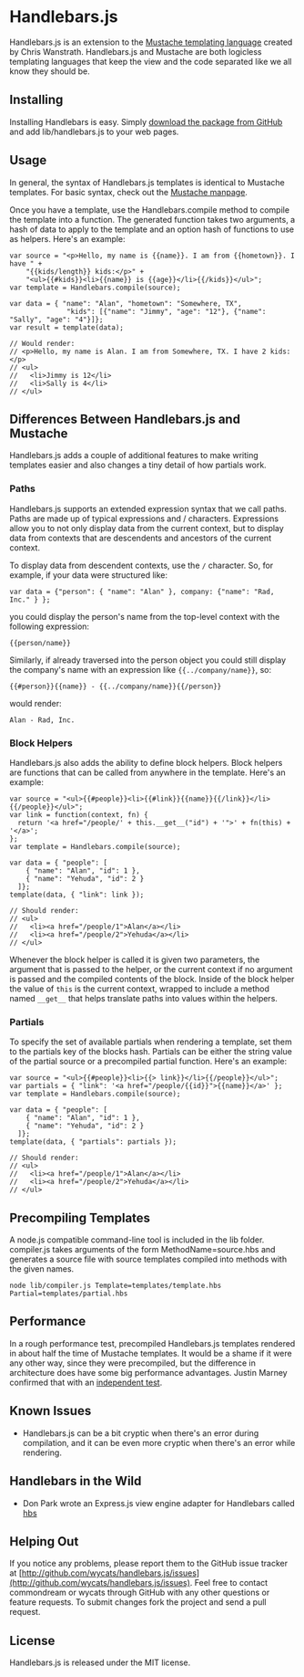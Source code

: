 Handlebars.js
=============

Handlebars.js is an extension to the [Mustache templating language](http://mustache.github.com/) created by Chris Wanstrath. Handlebars.js and Mustache are both logicless templating languages that keep the view and the code separated like we all know they should be.

Installing
----------
Installing Handlebars is easy. Simply [download the package from GitHub](https://github.com/wycats/handlebars.js/zipball/master) and add lib/handlebars.js to your web pages. 

Usage
-----
In general, the syntax of Handlebars.js templates is identical to Mustache templates. For basic syntax, check out the [Mustache manpage](http://mustache.github.com/mustache.5.html).

Once you have a template, use the Handlebars.compile method to compile the template into a function. The generated function takes two arguments, a hash of data to apply to the template and an option hash of functions to use as helpers. Here's an example:

    var source = "<p>Hello, my name is {{name}}. I am from {{hometown}}. I have " + 
        "{{kids/length}} kids:</p>" +
        "<ul>{{#kids}}<li>{{name}} is {{age}}</li>{{/kids}}</ul>";
    var template = Handlebars.compile(source);
    
    var data = { "name": "Alan", "hometown": "Somewhere, TX",
                  "kids": [{"name": "Jimmy", "age": "12"}, {"name": "Sally", "age": "4"}]};
    var result = template(data);

    // Would render:
    // <p>Hello, my name is Alan. I am from Somewhere, TX. I have 2 kids:</p>
    // <ul>
    //   <li>Jimmy is 12</li>
    //   <li>Sally is 4</li>
    // </ul>

Differences Between Handlebars.js and Mustache
-------------------------
Handlebars.js adds a couple of additional features to make writing templates easier and also changes a tiny detail of how partials work. 

### Paths

Handlebars.js supports an extended expression syntax that we call paths. Paths are made up of typical expressions and / characters. Expressions allow you to not only display data from the current context, but to display data from contexts that are descendents and ancestors of the current context.

To display data from descendent contexts, use the `/` character. So, for example, if your data were structured like:

    var data = {"person": { "name": "Alan" }, company: {"name": "Rad, Inc." } };

you could display the person's name from the top-level context with the following expression:

    {{person/name}}

Similarly, if already traversed into the person object you could still display the company's name with an expression like `{{../company/name}}`, so:

    {{#person}}{{name}} - {{../company/name}}{{/person}}

would render:

    Alan - Rad, Inc.

### Block Helpers

Handlebars.js also adds the ability to define block helpers. Block helpers are functions that can be called from anywhere in the template. Here's an example:

    var source = "<ul>{{#people}}<li>{{#link}}{{name}}{{/link}}</li>{{/people}}</ul>";
    var link = function(context, fn) {
      return '<a href="/people/' + this.__get__("id") + '">' + fn(this) + '</a>';
    };
    var template = Handlebars.compile(source);

    var data = { "people": [
        { "name": "Alan", "id": 1 },
        { "name": "Yehuda", "id": 2 }
      ]};
    template(data, { "link": link });

    // Should render:
    // <ul>
    //   <li><a href="/people/1">Alan</a></li>
    //   <li><a href="/people/2">Yehuda</a></li>
    // </ul>

Whenever the block helper is called it is given two parameters, the argument that is passed to the helper, or the current context if no argument is passed and the compiled contents of the block. Inside of the block helper the value of `this` is the current context, wrapped to include a method named `__get__` that helps translate paths into values within the helpers.

### Partials

To specify the set of available partials when rendering a template, set them to the partials key of the blocks hash. Partials can be either the string value of the partial source or a precompiled partial function. Here's an example:

    var source = "<ul>{{#people}}<li>{{> link}}</li>{{/people}}</ul>";
    var partials = { "link": '<a href="/people/{{id}}">{{name}}</a>' };
    var template = Handlebars.compile(source);
    
    var data = { "people": [
        { "name": "Alan", "id": 1 },
        { "name": "Yehuda", "id": 2 }
      ]};
    template(data, { "partials": partials });

    // Should render:
    // <ul>
    //   <li><a href="/people/1">Alan</a></li>
    //   <li><a href="/people/2">Yehuda</a></li>
    // </ul>

Precompiling Templates
----------------------

A node.js compatible command-line tool is included in the lib folder. compiler.js takes arguments of the form MethodName=source.hbs and generates a source file with source templates compiled into methods with the given names.

    node lib/compiler.js Template=templates/template.hbs Partial=templates/partial.hbs

Performance
-----------
In a rough performance test, precompiled Handlebars.js templates rendered in about half the time of Mustache templates. It would be a shame if it were any other way, since they were precompiled, but the difference in architecture does have some big performance advantages. Justin Marney confirmed that with an [independent test](http://sorescode.com/2010/09/12/benchmarks.html).

Known Issues
------------
* Handlebars.js can be a bit cryptic when there's an error during compilation, and it can be even more cryptic when there's an error while rendering.

Handlebars in the Wild
-----------------
* Don Park wrote an Express.js view engine adapter for Handlebars called [hbs](http://github.com/donpark/hbs)

Helping Out
-----------
If you notice any problems, please report them to the GitHub issue tracker at [http://github.com/wycats/handlebars.js/issues](http://github.com/wycats/handlebars.js/issues). Feel free to contact commondream or wycats through GitHub with any other questions or feature requests. To submit changes fork the project and send a pull request.

License
-------
Handlebars.js is released under the MIT license.
